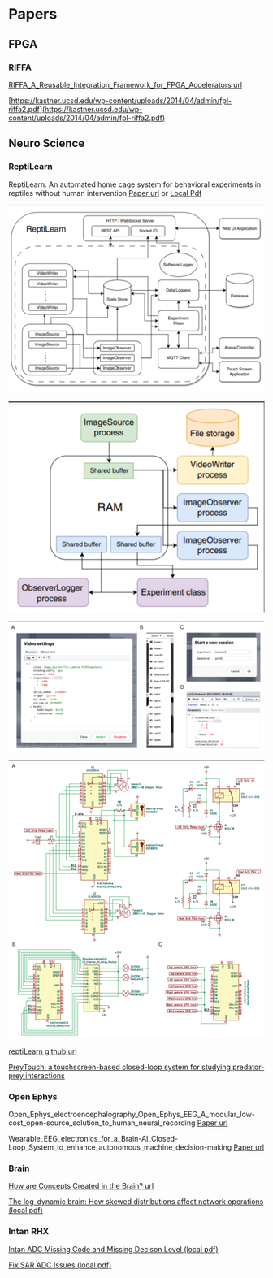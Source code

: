 # Papers

## FPGA

### RIFFA

[RIFFA_A_Reusable_Integration_Framework_for_FPGA_Accelerators url](https://www.researchgate.net/publication/261396774_RIFFA_A_Reusable_Integration_Framework_for_FPGA_Accelerators)

[https://kastner.ucsd.edu/wp-content/uploads/2014/04/admin/fpl-riffa2.pdf](https://kastner.ucsd.edu/wp-content/uploads/2014/04/admin/fpl-riffa2.pdf)

## Neuro Science

### ReptiLearn

ReptiLearn: An automated home cage system for behavioral experiments in reptiles without human intervention [Paper url](https://journals.plos.org/plosbiology/article?id=10.1371/journal.pbio.3002411) or  [Local Pdf](./papers/2025/ReptiLearn.pdf)

![](./images/2025/Screenshot%20from%202025-01-24%2011-20-30.png)

![](./images/2025/Screenshot%20from%202025-01-24%2011-20-51.png)

![](./images/2025/Screenshot%20from%202025-01-24%2011-22-03.png)

![](./images/2025/Screenshot%20from%202025-01-24%2011-22-26.png)

[reptiLearn github url](https://github.com/EvolutionaryNeuralCodingLab/reptiLearn/tree/master)

[PreyTouch: a touchscreen-based closed-loop system for studying predator-prey interactions](https://www.nature.com/articles/s42003-024-07345-5)

### Open Ephys

Open_Ephys_electroencephalography_Open_Ephys_EEG_A_modular_low-cost_open-source_solution_to_human_neural_recording [Paper url](https://www.researchgate.net/publication/314305186_Open_Ephys_electroencephalography_Open_Ephys_EEG_A_modular_low-cost_open-source_solution_to_human_neural_recording)

Wearable_EEG_electronics_for_a_Brain-AI_Closed-Loop_System_to_enhance_autonomous_machine_decision-making [Paper url](https://www.researchgate.net/publication/360954933_Wearable_EEG_electronics_for_a_Brain-AI_Closed-Loop_System_to_enhance_autonomous_machine_decision-making)

### Brain

[How are Concepts Created in the Brain? url](https://sapienlabs.org/lab-talk/how-are-concepts-created-in-the-brain/)

[The log-dynamic brain: How skewed distributions affect network operations (local pdf)](./papers/2025/BuzsakiMizusekiNRN.pdf)

### Intan RHX

[Intan ADC Missing Code and Missing Decison Level (local pdf)](papers/2025/Barth_2024_J._Neural_Eng._21_044001.pdf)

[Fix SAR ADC Issues (local pdf)](papers/2025/2012_JETTA_SARADC.pdf)